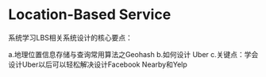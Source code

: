 # Location-Based Service

系统学习LBS相关系统设计的核心要点：

a.地理位置信息存储与查询常用算法之Geohash
b.如何设计 Uber
c.关键点：学会设计Uber以后可以轻松解决设计Facebook Nearby和Yelp